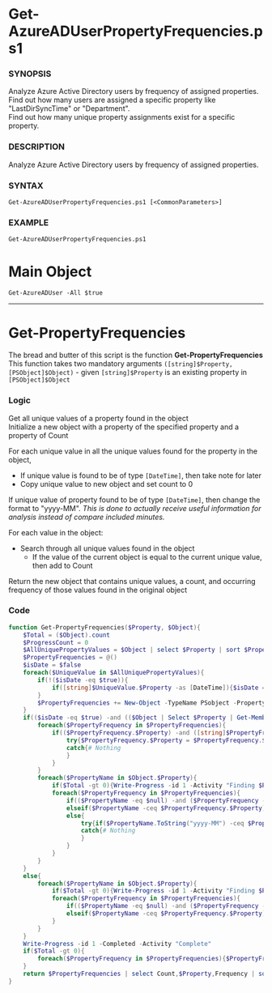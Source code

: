 # Get-AzureADUserPropertyFrequencies.ps1
### SYNOPSIS
Analyze Azure Active Directory users by frequency of assigned properties.<br>
Find out how many users are assigned a specific property like "LastDirSyncTime" or "Department".<br>
Find out how many unique property assignments exist for a specific property.<br>
### DESCRIPTION
Analyze Azure Active Directory users by frequency of assigned properties.
### SYNTAX
```Get-AzureADUserPropertyFrequencies.ps1 [<CommonParameters>]```
### EXAMPLE
 ```Get-AzureADUserPropertyFrequencies.ps1```

# Main Object
```Get-AzureADUser -All $true```

---
# **Get-PropertyFrequencies**
The bread and butter of this script is the function **Get-PropertyFrequencies**<br>
This function takes two mandatory arguments ```([string]$Property, [PSObject]$Object)``` - given ```[string]$Property``` is an existing property in ```[PSObject]$Object```

### Logic
Get all unique values of a property found in the object<br>
Initialize a new object with a property of the specified property and a property of Count

For each unique value in all the unique values found for the property in the object,
- If unique value is found to be of type ```[DateTime]```, then take note for later
- Copy unique value to new object and set count to 0

If unique value of property found to be of type ```[DateTime]```, then change the format to "yyyy-MM". *This is done to actually receive useful information for analysis instead of compare included minutes.*

For each value in the object:
- Search through all unique values found in the object
	- If the value of the current object is equal to the current unique value, then add to Count

Return the new object that contains unique values, a count, and occurring frequency of those values found in the original object

### Code

```PowerShell
function Get-PropertyFrequencies($Property, $Object){
    $Total = ($Object).count
    $ProgressCount = 0
    $AllUniquePropertyValues = $Object | select $Property | sort $Property | unique -AsString # Get All Uniques
    $PropertyFrequencies = @()                                                                # Init empty Object
    $isDate = $false                                                                                                                                                          
    foreach($UniqueValue in $AllUniquePropertyValues){
        if(!($isDate -eq $true)){
            if([string]$UniqueValue.$Property -as [DateTime]){$isDate = $true}
        }
        $PropertyFrequencies += New-Object -TypeName PSobject -Property @{$Property=$($UniqueValue.$Property);Count=0;Frequency="100%"} # Copy Uniques to Object Array and Init Count as 0
    }
    if(($isDate -eq $true) -and (($Object | Select $Property | Get-Member).Definition -like "*datetime*")){
        foreach($PropertyFrequency in $PropertyFrequencies){
            if(($PropertyFrequency.$Property) -and ([string]$PropertyFrequency.$Property -as [DateTime])){
                try{$PropertyFrequency.$Property = $PropertyFrequency.$Property.ToString("yyyy-MM")}
                catch{# Nothing
                }
            }
        }
        foreach($PropertyName in $Object.$Property){                                                            # For each value in Object
            if($Total -gt 0){Write-Progress -id 1 -Activity "Finding $Property Frequencies -> ( $([int]$ProgressCount) / $Total )" -Status "$(($ProgressCount++/$Total).ToString("P")) Complete"}
            foreach($PropertyFrequency in $PropertyFrequencies){                                                # Search through all existing Property values
                if(($PropertyName -eq $null) -and ($PropertyFrequency -eq $null)){$PropertyFrequency.Count++}   # If Property value is NULL, then add to count - still want to track this
                elseif($PropertyName -ceq $PropertyFrequency.$Property){$PropertyFrequency.Count++}             # Else If Property value is current value, then add to count
                else{
                    try{if($PropertyName.ToString("yyyy-MM") -ceq $PropertyFrequency.$Property){$PropertyFrequency.Count++}}
                    catch{# Nothing
                    }
                }
            }
        }
    }
    else{
        foreach($PropertyName in $Object.$Property){                                                            # For each value in Object
            if($Total -gt 0){Write-Progress -id 1 -Activity "Finding $Property Frequencies -> ( $([int]$ProgressCount) / $Total )" -Status "$(($ProgressCount++/$Total).ToString("P")) Complete"}
            foreach($PropertyFrequency in $PropertyFrequencies){                                                # Search through all existing Property values
                if(($PropertyName -eq $null) -and ($PropertyFrequency -eq $null)){$PropertyFrequency.Count++}   # If Property value is NULL, then add to count - still want to track this
                elseif($PropertyName -ceq $PropertyFrequency.$Property){$PropertyFrequency.Count++}             # Else If Property value is current value, then add to count
            }
        }
    }
    Write-Progress -id 1 -Completed -Activity "Complete"
    if($Total -gt 0){
        foreach($PropertyFrequency in $PropertyFrequencies){$PropertyFrequency.Frequency = ($PropertyFrequency.Count/$Total).ToString("P")}
    }
    return $PropertyFrequencies | select Count,$Property,Frequency | sort Count,$Property | Unique -AsString
}
```
